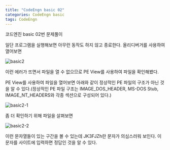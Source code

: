 ```yaml
---
title: "CodeEngn basic 02"
categories: CodeEngn basic
tags: CodeEngn
---
```


코드엔진 basic 02번 문제풀이

일단 프로그램을 실행해보면 아무런 동작도 하지 않고 종료한다. 올리디버거를 사용하여 열어보면

![basic2](https://user-images.githubusercontent.com/91646923/135455325-425f601b-04cc-44e5-8533-d170b15234cd.JPG)

이런 에러가 뜨면서 파일을 열 수 없으므로 PE View를 사용하여 파일을 확인해봤다.

PE View를 사용하여 파일을 열어보면 아래와 같이 정상적인 PE 파일의 구조가 아닌 것을 알 수 있다.(정상적인 PE 파일 구조는 IMAGE_DOS_HEADER, MS-DOS Stub, IMAGE_NT_HEADERS와 각종 섹션으로 구성되어 있다.)

![basic2-1](https://user-images.githubusercontent.com/91646923/135455507-eff57e74-d320-45e5-929d-ad05cf5d12fe.JPG)

좀 더 확인하기 위해 파일을 살펴보면

![basic2-2](https://user-images.githubusercontent.com/91646923/135455529-e33ef959-0c47-4e15-b880-0575a102fc5a.JPG)

이런 문자열들이 있는 구간을 볼 수 있는데 JK3FJZh란 문자가 의심스러워 보인다.
이 문자를 사이트에 입력하면 정답인 것을 알 수 있다.



